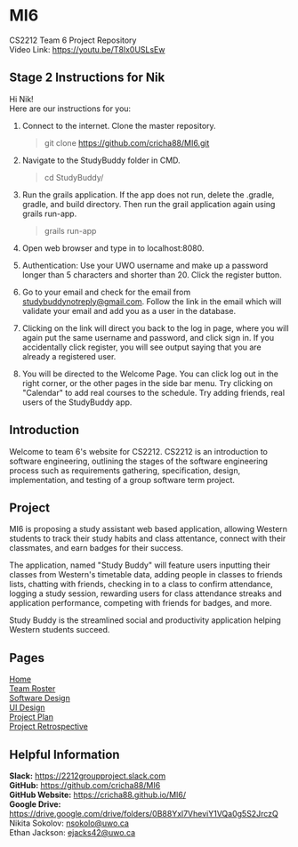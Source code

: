 # MI6
CS2212 Team 6 Project Repository  
Video Link: https://youtu.be/T8lx0USLsEw  

## Stage 2 Instructions for Nik  
Hi Nik!    
Here are our instructions for you:   
  
1. Connect to the internet. Clone the master repository.   
  
	> git clone https://github.com/cricha88/MI6.git    
	  
2. Navigate to the StudyBuddy folder in CMD.     
  
	> cd StudyBuddy/       
	 
3. Run the grails application.  If the app does not run, delete the .gradle, gradle, and build directory.  Then run the grail application again using grails run-app.      
  
	> grails run-app    
	
4. Open web browser and type in to localhost:8080.   
  
5. Authentication: Use your UWO username and make up a password longer than 5 characters and shorter than 20. Click the register button.  

6. Go to your email and check for the email from studybuddynotreply@gmail.com.  Follow the link in the email which will validate your email and add you as a user in the database.  

7. Clicking on the link will direct you back to the log in page, where you will again put the same username and password, and click sign in.  If you accidentally click register, you will see output saying that you are already a registered user.  

8. You will be directed to the Welcome Page. You can click log out in the right corner, or the other pages in the side bar menu. Try clicking on "Calendar" to add real courses to the schedule.  Try adding friends, real users of the StudyBuddy app.  



## Introduction
Welcome to team 6's website for CS2212. CS2212 is an introduction to software engineering, outlining the stages of the software engineering process such as requirements gathering, specification, design, implementation, and testing of a group software term project.  

## Project
MI6 is proposing a study assistant web based application, allowing Western students to track their study habits and class attentance, connect with their classmates, and earn badges for their success.

The application, named "Study Buddy" will feature users inputting their classes from Western's timetable data, adding people in classes to friends lists, chatting with friends, checking in to a class to confirm attendance, logging a study session, rewarding users for class attendance streaks and application performance, competing with friends for badges, and more.  

Study Buddy is the streamlined social and productivity application helping Western students succeed.

## Pages

[Home](README.md)  
[Team Roster](TEAMROSTER.md)  
[Software Design](SOFTWAREDESIGN.md)  
[UI Design](UIDESIGN.md)  
[Project Plan](PROJECTPLAN.md)  
[Project Retrospective](RETRO.md)  

## Helpful Information

**Slack:** <https://2212groupproject.slack.com>  
**GitHub:** <https://github.com/cricha88/MI6>  
**GitHub Website:** <https://cricha88.github.io/MI6/>  
**Google Drive:** <https://drive.google.com/drive/folders/0B88Yxl7VheviY1VQa0g5S2JrczQ>  
Nikita Sokolov: <nsokolo@uwo.ca>  
Ethan Jackson: <ejacks42@uwo.ca>  

